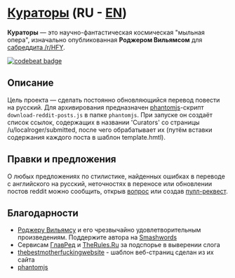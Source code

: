 # [Кураторы](https://brawlence.github.io/Localroger-The-Curators/) (**RU** - [EN](https://github.com/Brawlence/Localroger-The-Curators/tree/english#the-curators-ru---en)) #
**Кураторы** — это научно-фантастическая космическая "мыльная опера", изначально опубликованная **Роджером Вильямсом** для [сабреддита /r/HFY](https://reddit.com/r/HFY).

[![codebeat badge](https://codebeat.co/badges/1f216180-c3c9-4589-a384-0ac536b7b74c)](https://codebeat.co/projects/github-com-brawlence-localroger-the-curators-master)

## Описание ##

Цель проекта — сделать постоянно обновляющийся перевод повести на русский. Для архивирования предназначен [phantomjs](https://github.com/ariya/phantomjs)-скрипт `download-reddit-posts.js` в папке `phantomjs`. При запуске он создаёт список ссылок, содержащих в названии 'Curators' со страницы /u/localroger/submitted, после чего обрабатывает их (путём вставки содержания каждого поста в шаблон template.hmtl).

## Правки и предложения ##

О любых предложениях по стилистике, найденных ошибках в переводе с английского на русский, неточностях в переносе или обновлении постов reddit можно сообщить, открыв [вопрос](https://github.com/Brawlence/Localroger-The-Curators/issues) или создав [пулл-реквест](https://github.com/Brawlence/Localroger-The-Curators/pulls).

## Благодарности ##

* [Роджеру Вильямсу](http://localroger.com/) и его чрезвычайно удовлетворительным произведениям. Поддержите автора на [Smashwords](https://www.smashwords.com/books/view/836390) 
* Сервисам [ГлавРед](https://glvrd.ru/) и [TheRules.Ru](https://therules.ru/) за подспорье в выверении слога
* [thebestmotherfuckingwebsite](https://github.com/denysvitali/thebestmotherfuckingwebsite) - шаблон веб-страниц сделан из их сайта
* [phantomjs](https://github.com/ariya/phantomjs)